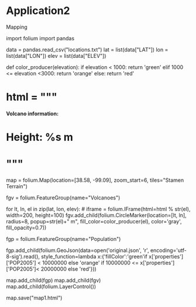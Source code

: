 # Application2
Mapping

import folium
import pandas

data = pandas.read_csv("locations.txt")
lat = list(data["LAT"])
lon = list(data["LON"])
elev = list(data["ELEV"])

def color_producer(elevation):
    if elevation < 1000:
        return 'green'
    elif 1000 <= elevation <3000:
        return 'orange'
    else:
        return 'red'

# html = """<h4>Volcano information:</h4>
# Height: %s m
# """

map = folium.Map(location=[38.58, -99.09], zoom_start=6, tiles="Stamen Terrain")

fgv = folium.FeatureGroup(name="Volcanoes")

for lt, ln, el in zip(lat, lon, elev):
    # iframe = folium.IFrame(html=html % str(el), width=200, height=100)
    fgv.add_child(folium.CircleMarker(location=[lt, ln], radius=8, popup=str(el)+" m", fill_color=color_producer(el), color='gray', fill_opacity=0.7))

fgp = folium.FeatureGroup(name="Population")

fgp.add_child(folium.GeoJson(data=open('original.json', 'r', encoding='utf-8-sig').read(), style_function=lambda x:{'fillColor':'green'if x['properties']['POP2005'] < 10000000 else 'orange' if 10000000 <= x['properties']['POP2005']< 20000000 else 'red'}))

map.add_child(fgp)
map.add_child(fgv)
map.add_child(folium.LayerControl())

map.save("map1.html")
